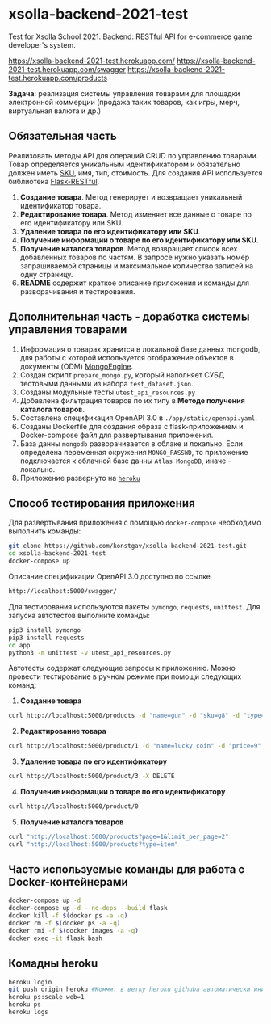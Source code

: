# xsolla-backend-2021-test

Test for Xsolla School 2021. Backend: RESTful API for e-commerce game developer's system.

https://xsolla-backend-2021-test.herokuapp.com/
https://xsolla-backend-2021-test.herokuapp.com/swagger
https://xsolla-backend-2021-test.herokuapp.com/products

**Задача**: реализация системы управления товарами для площадки электронной коммерции (продажа таких товаров, как игры, мерч, виртуальная валюта и др.)

## Обязательная часть

Реализовать методы API для операций CRUD по управлению товарами. Товар определяется уникальным идентификатором и обязательно должен иметь [SKU](https://ru.wikipedia.org/wiki/SKU), имя, тип, стоимость. Для создания API используется библиотека [Flask-RESTful](https://flask-restful.readthedocs.io/en/latest/index.html).

1. **Создание товара**. Метод генерирует и возвращает уникальный идентификатор товара.
2. **Редактирование товара**. Метод изменяет все данные о товаре по его идентификатору или SKU.
3. **Удаление товара по его идентификатору или SKU**.
4. **Получение информации о товаре по его идентификатору или SKU**.
5. **Получение каталога товаров**. Метод возвращает список всех добавленных товаров по частям. В запросе нужно указать номер запрашиваемой страницы и максимальное количество записей на одну страницу.
6. **README** содержит краткое описание приложения и команды для разворачивания и тестирования.

## Дополнительная часть - доработка системы управления товарами

1. Информация о товарах хранится в локальной базе данных mongodb, для работы с которой используется отображение объектов в документы (ODM) [MongoEngine](http://mongoengine.org/).
2. Создан скрипт `prepare_mongo.py`, который наполняет СУБД тестовыми данными из набора `test_dataset.json`.
3. Созданы модульные тесты `utest_api_resources.py`
4. Добавлена фильтрация товаров по их типу в **Методе получения каталога товаров**.
5. Составлена спецификация OpenAPI 3.0 в `./app/static/openapi.yaml`.
6. Созданы Dockerfile для создания образа с flask-приложением и Docker-compose файл для развертывания приложения.
7. База данны `mongodb` разворачивается в облаке и локально. Если определена переменная окружения `MONGO_PASSWD`, то приложение подключается к облачной базе данны `Atlas MongoDB`, иначе - локально.
8. Приложение развернуто на [`heroku`](https://xsolla-backend-2021-test.herokuapp.com/)

## Способ тестирования приложения

Для развертывания приложения с помощью `docker-compose` необходимо выполнить команды:  

```bash
git clone https://github.com/konstgav/xsolla-backend-2021-test.git
cd xsolla-backend-2021-test
docker-compose up 
```

Описание спецификации OpenAPI 3.0 доступно по ссылке

```bash
http://localhost:5000/swagger/
```

Для тестирования используются пакеты `pymongo`, `requests`, `unittest`. Для запуска автотестов выполните команды:

```bash
pip3 install pymongo
pip3 install requests
cd app
python3 -m unittest -v utest_api_resources.py
```

Автотесты содержат следующие запросы к приложению. Можно провести тестирование в ручном режиме при помощи следующих команд:

1. **Создание товара**

```bash
curl http://localhost:5000/products -d "name=gun" -d "sku=g8" -d "type=item" -d "price=3" -X POST
```

2. **Редактирование товара**

```bash
curl http://localhost:5000/product/1 -d "name=lucky coin" -d "price=9" -X PUT
```

3. **Удаление товара по его идентификатору** 

```bash
curl http://localhost:5000/product/3 -X DELETE
```

4. **Получение информации о товаре по его идентификатору**

```bash
curl http://localhost:5000/product/0
```

5. **Получение каталога товаров**

```bash
curl "http://localhost:5000/products?page=1&limit_per_page=2"
curl "http://localhost:5000/products?type=item"
```

## Часто используемые команды для работа с Docker-контейнерами

```bash
docker-compose up -d
docker-compose up -d --no-deps --build flask
docker kill -f $(docker ps -a -q)
docker rm -f $(docker ps -a -q)
docker rmi -f $(docker images -a -q)
docker exec -it flask bash
```

## Комадны heroku

```bash
heroku login
git push origin heroku #Коммит в ветку heroku githubа автоматически инициирует деплой на heroku
heroku ps:scale web=1
heroku ps
heroku logs
```